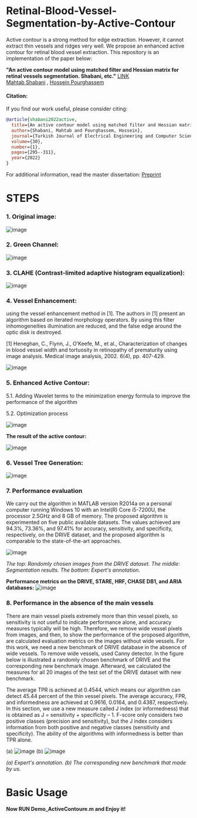 # Retinal-Blood-Vessel-Segmentation-by-Active-Contour

Active contour is a strong method for edge extraction. However, it cannot extract thin vessels and ridges very well. We propose an enhanced active contour for retinal blood vessel extraction. This repository is an implementation of the paper below:

**"An active contour model using matched filter and Hessian matrix for retinal vessels segmentation. Shabani, etc."** 
 [LINK](https://journals.tubitak.gov.tr/elektrik/vol30/iss1/20/) <br/>
[Mahtab Shabani](https://scholar.google.com/citations?user=GkpKF88AAAAJ&hl=en) , [Hossein Pourghassem](https://scholar.google.com/citations?user=o1fC3ngAAAAJ&hl=en)


#### Citation: 
If you find our work useful, please consider citing:
```bibtex
@article{shabani2022active,
  title={An active contour model using matched filter and Hessian matrix for retinal vessels segmentation},
  author={Shabani, Mahtab and Pourghassem, Hossein},
  journal={Turkish Journal of Electrical Engineering and Computer Sciences},
  volume={30},
  number={1},
  pages={295--311},
  year={2022}
}
```


For additional information, read the master dissertation: [Preprint](https://www.researchgate.net/publication/362887703_Master_thesis_Retinal_Blood_Vessel_Extraction_Based_on_a_Combination_of_Matched_Filter_and_Level_Set_Algorithm)  



# STEPS
### 1.	Original image:
![image](https://user-images.githubusercontent.com/21992001/188754702-1d785cd7-8c92-450f-bb70-609270eea34c.png)

### 2.	Green Channel:
![image](https://user-images.githubusercontent.com/21992001/188754721-5cd31039-4be8-4fbe-913a-81b1105fcebd.png)
 
### 3.	CLAHE (Contrast-limited adaptive histogram equalization):
![image](https://user-images.githubusercontent.com/21992001/188754739-2f9365f2-b302-449b-affe-426348a2684c.png)
 
### 4.	Vessel Enhancement:
using the vessel enhancement method in [1]. The authors in [1] present an algorithm based on iterated morphology operators. By using this filter inhomogeneities illumination are reduced, and the false edge around the optic disk is destroyed.

[1]	Heneghan, C., Flynn, J., O’Keefe, M., et al., Characterization of changes in blood vessel width and tortuosity in retinopathy of prematurity using image analysis. Medical image analysis, 2002. 6(4), pp. 407-429.

![image](https://user-images.githubusercontent.com/21992001/188754764-7b0f0a96-f5a6-4736-8cd6-90fe011e28a7.png)
 
### 5.	Enhanced Active Contour:
5.1. Adding Wavelet terms to the minimization energy formula to improve the performance of the algorithm

5.2. Optimization process

![image](https://user-images.githubusercontent.com/21992001/188756055-853d0129-0c73-4001-8124-517f256b5772.png)

**The result of the active contour:**

![image](https://user-images.githubusercontent.com/21992001/188756944-fc158b81-bfec-4ebc-b99a-2fd6b8c71227.png)
 
### 6.	Vessel Tree Generation:
![image](https://user-images.githubusercontent.com/21992001/188757163-e0dd7376-8563-4c07-8ced-da9987829621.png)

### 7.	Performance evaluation
We carry out the algorithm in MATLAB version R2014a on a personal computer running Windows 10 with an Intel(R) Core i5-7200U, the processor 2.5GHz and 8 GB of memory. The proposed algorithm is experimented on five public available datasets. The values achieved are 94.3%, 73.36%, and 97.41% for accuracy, sensitivity, and specificity, respectively, on the DRIVE dataset, and the proposed algorithm is comparable to the state-of-the-art approaches.

![image](https://user-images.githubusercontent.com/21992001/188757404-4d7e2356-d4fc-4f6a-86b4-2dc5e406d3ff.png)

*The top: Randomly chosen images from the DRIVE dataset. The middle: Segmentation results. The bottom: Expert's annotation.*


**Performance metrics on the DRIVE, STARE, HRF, CHASE DB1, and ARIA databases:**
![image](https://user-images.githubusercontent.com/21992001/188757447-7e44be60-17ec-41e1-81ff-e077caa46f16.png)

### 8.	Performance in the absence of the main vessels
There are main vessel pixels extremely more than thin vessel pixels, so sensitivity is not useful to indicate performance alone, and accuracy measures typically will be high. Therefore, we remove wide vessel pixels from images, and then, to show the performance of the proposed algorithm, are calculated evaluation metrics on the images without wide vessels. For this work, we need a new benchmark of DRIVE database in the absence of wide vessels. To remove wide vessels, used Canny detector. In the figure below is illustrated a randomly chosen benchmark of DRIVE and the corresponding new benchmark image. Afterward, we calculated the measures for all 20 images of the test set of the DRIVE dataset with new benchmark.

The average TPR is achieved at 0.4544, which means our algorithm can detect 45.44 percent of the thin vessel pixels. The average accuracy, FPR, and informedness are achieved at 0.9616, 0.0164, and 0.4387, respectively. In this section, we use a new measure called J index (or informedness) that is obtained as J = sensitivity + specificity – 1. F-score only considers two positive classes (precision and sensitivity), but the J index considers information from both positive and negative classes (sensitivity and specificity). The ability of the algorithms with informedness is better than TPR alone. 

(a) ![image](https://user-images.githubusercontent.com/21992001/188757663-5f71b8d0-3ac4-4707-b3bb-8aed35b7b52b.png) (b) ![image](https://user-images.githubusercontent.com/21992001/188757682-7b01de56-2dbf-49b9-b43d-89f5d6ca81bc.png)

 *(a) Expert's annotation. (b) The corresponding new benchmark that made by us.*


Basic Usage
===========
**Now RUN Demo_ActiveContoure.m and Enjoy it!**
